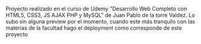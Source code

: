 Proyecto realizado en el curso de Udemy "Desarrollo Web Completo con HTML5, CSS3, JS AJAX PHP y MySQL" de  Juan Pablo de la torre Valdez. Lo subo sin alguna preview por el momento, cuando este más tranquilo con las materias de la facultad hago el deployment como corresponde de este proyecto
